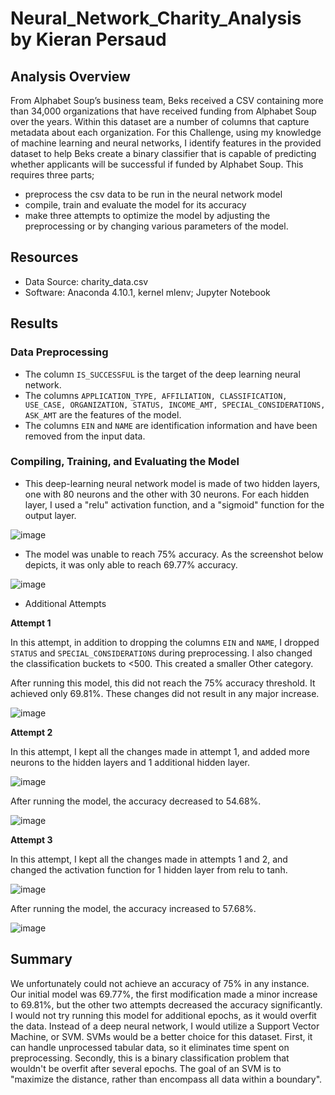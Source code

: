 # Neural_Network_Charity_Analysis by Kieran Persaud

## Analysis Overview
From Alphabet Soup’s business team, Beks received a CSV containing more than 34,000 organizations that have received funding from Alphabet Soup over the years. Within this dataset are a number of columns that capture metadata about each organization. For this Challenge, using my knowledge of machine learning and neural networks, I identify features in the provided dataset to help Beks create a binary classifier that is capable of predicting whether applicants will be successful if funded by Alphabet Soup. This requires three parts;
- preprocess the csv data to be run in the neural network model
- compile, train and evaluate the model for its accuracy
- make three attempts to optimize the model by adjusting the preprocessing or by changing various parameters of the model.

## Resources
- Data Source: charity_data.csv
- Software: Anaconda 4.10.1, kernel mlenv; Jupyter Notebook

## Results

### Data Preprocessing
- The column ```IS_SUCCESSFUL``` is the target of the deep learning neural network.
- The columns ```APPLICATION_TYPE, AFFILIATION, CLASSIFICATION, USE_CASE, ORGANIZATION, STATUS, INCOME_AMT, SPECIAL_CONSIDERATIONS, ASK_AMT``` are the features of the model.
- The columns ```EIN``` and ```NAME``` are identification information and have been removed from the input data.

### Compiling, Training, and Evaluating the Model
- This deep-learning neural network model is made of two hidden layers, one with 80 neurons and the other with 30 neurons. For each hidden layer, I used a "relu" activation function, and a "sigmoid" function for the output layer.

![image](https://user-images.githubusercontent.com/84286467/138540179-b125ed70-6bbe-43cf-ada0-bb6a5e55d407.png)

- The model was unable to reach 75% accuracy. As the screenshot below depicts, it was only able to reach 69.77% accuracy.

![image](https://user-images.githubusercontent.com/84286467/138540231-a0e172f1-7b0c-4fe8-b27e-f069feb5513d.png)

- Additional Attempts

**Attempt 1**

In this attempt, in addition to dropping the columns ```EIN``` and ```NAME```, I dropped ```STATUS``` and ```SPECIAL_CONSIDERATIONS``` during preprocessing. I also changed the classification buckets to <500. This created a smaller Other category.

After running this model, this did not reach the 75% accuracy threshold. It achieved only 69.81%. These changes did not result in any major increase.

![image](https://user-images.githubusercontent.com/84286467/138540349-7e472ca0-0e41-4a81-9550-fdd24d250d44.png)

**Attempt 2**

In this attempt, I kept all the changes made in attempt 1, and added more neurons to the hidden layers and 1 additional hidden layer.

![image](https://user-images.githubusercontent.com/84286467/138540464-c37eb416-bf57-453a-873a-11ce6f85b147.png)

After running the model, the accuracy decreased to 54.68%.

![image](https://user-images.githubusercontent.com/84286467/138540488-3c55c9e0-8a01-4a3b-9860-d2ba3ffe5aaa.png)

**Attempt 3**

In this attempt, I kept all the changes made in attempts 1 and 2, and changed the activation function for 1 hidden layer from relu to tanh.

![image](https://user-images.githubusercontent.com/84286467/138540528-999c5fe4-b479-4c12-9164-56d5b8bc604e.png)

After running the model, the accuracy increased to 57.68%.

![image](https://user-images.githubusercontent.com/84286467/138540538-86e62bcd-8f70-4c55-a2d6-c23f76cb7782.png)

## Summary

We unfortunately could not achieve an accuracy of 75% in any instance. Our initial model was 69.77%, the first modification made a minor increase to 69.81%, but the other two attempts decreased the accuracy significantly. I would not try running this model for additional epochs, as it would overfit the data. Instead of a deep neural network, I would utilize a Support Vector Machine, or SVM. SVMs would be a better choice for this dataset. First, it can handle unprocessed tabular data, so it eliminates time spent on preprocessing. Secondly, this is a binary classification problem that wouldn't be overfit after several epochs. The goal of an SVM is to "maximize the distance, rather than encompass all data within a boundary".
